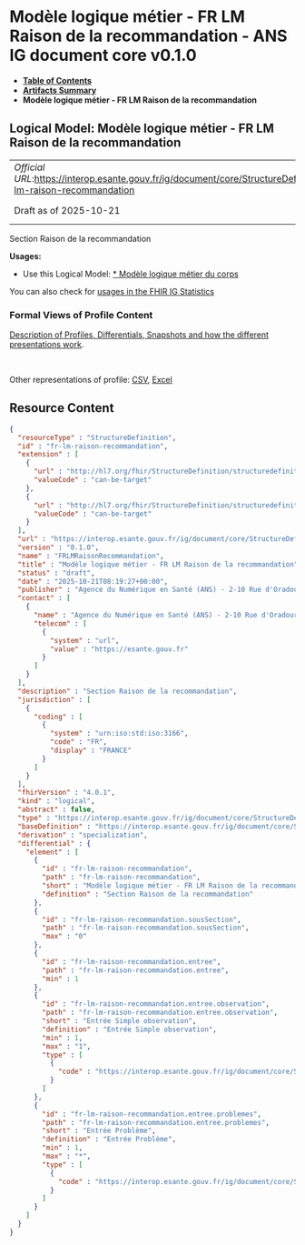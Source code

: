 # Modèle logique métier - FR LM Raison de la recommandation - ANS IG document core v0.1.0

* [**Table of Contents**](toc.md)
* [**Artifacts Summary**](artifacts.md)
* **Modèle logique métier - FR LM Raison de la recommandation**

## Logical Model: Modèle logique métier - FR LM Raison de la recommandation 

| | |
| :--- | :--- |
| *Official URL*:https://interop.esante.gouv.fr/ig/document/core/StructureDefinition/fr-lm-raison-recommandation | *Version*:0.1.0 |
| Draft as of 2025-10-21 | *Computable Name*:FRLMRaisonRecommandation |

 
Section Raison de la recommandation 

**Usages:**

* Use this Logical Model: [* Modèle logique métier du corps](StructureDefinition-FRLMCorpsDocument.md)

You can also check for [usages in the FHIR IG Statistics](https://packages2.fhir.org/xig/ans.document.fr.core|current/StructureDefinition/fr-lm-raison-recommandation)

### Formal Views of Profile Content

 [Description of Profiles, Differentials, Snapshots and how the different presentations work](http://build.fhir.org/ig/FHIR/ig-guidance/readingIgs.html#structure-definitions). 

 

Other representations of profile: [CSV](StructureDefinition-fr-lm-raison-recommandation.csv), [Excel](StructureDefinition-fr-lm-raison-recommandation.xlsx) 



## Resource Content

```json
{
  "resourceType" : "StructureDefinition",
  "id" : "fr-lm-raison-recommandation",
  "extension" : [
    {
      "url" : "http://hl7.org/fhir/StructureDefinition/structuredefinition-type-characteristics",
      "valueCode" : "can-be-target"
    },
    {
      "url" : "http://hl7.org/fhir/StructureDefinition/structuredefinition-type-characteristics",
      "valueCode" : "can-be-target"
    }
  ],
  "url" : "https://interop.esante.gouv.fr/ig/document/core/StructureDefinition/fr-lm-raison-recommandation",
  "version" : "0.1.0",
  "name" : "FRLMRaisonRecommandation",
  "title" : "Modèle logique métier - FR LM Raison de la recommandation",
  "status" : "draft",
  "date" : "2025-10-21T08:19:27+00:00",
  "publisher" : "Agence du Numérique en Santé (ANS) - 2-10 Rue d'Oradour-sur-Glane, 75015 Paris",
  "contact" : [
    {
      "name" : "Agence du Numérique en Santé (ANS) - 2-10 Rue d'Oradour-sur-Glane, 75015 Paris",
      "telecom" : [
        {
          "system" : "url",
          "value" : "https://esante.gouv.fr"
        }
      ]
    }
  ],
  "description" : "Section Raison de la recommandation",
  "jurisdiction" : [
    {
      "coding" : [
        {
          "system" : "urn:iso:std:iso:3166",
          "code" : "FR",
          "display" : "FRANCE"
        }
      ]
    }
  ],
  "fhirVersion" : "4.0.1",
  "kind" : "logical",
  "abstract" : false,
  "type" : "https://interop.esante.gouv.fr/ig/document/core/StructureDefinition/fr-lm-raison-recommandation",
  "baseDefinition" : "https://interop.esante.gouv.fr/ig/document/core/StructureDefinition/fr-lm-section",
  "derivation" : "specialization",
  "differential" : {
    "element" : [
      {
        "id" : "fr-lm-raison-recommandation",
        "path" : "fr-lm-raison-recommandation",
        "short" : "Modèle logique métier - FR LM Raison de la recommandation",
        "definition" : "Section Raison de la recommandation"
      },
      {
        "id" : "fr-lm-raison-recommandation.sousSection",
        "path" : "fr-lm-raison-recommandation.sousSection",
        "max" : "0"
      },
      {
        "id" : "fr-lm-raison-recommandation.entree",
        "path" : "fr-lm-raison-recommandation.entree",
        "min" : 1
      },
      {
        "id" : "fr-lm-raison-recommandation.entree.observation",
        "path" : "fr-lm-raison-recommandation.entree.observation",
        "short" : "Entrée Simple observation",
        "definition" : "Entrée Simple observation",
        "min" : 1,
        "max" : "1",
        "type" : [
          {
            "code" : "https://interop.esante.gouv.fr/ig/document/core/StructureDefinition/fr-lm-observation"
          }
        ]
      },
      {
        "id" : "fr-lm-raison-recommandation.entree.problemes",
        "path" : "fr-lm-raison-recommandation.entree.problemes",
        "short" : "Entrée Problème",
        "definition" : "Entrée Problème",
        "min" : 1,
        "max" : "*",
        "type" : [
          {
            "code" : "https://interop.esante.gouv.fr/ig/document/core/StructureDefinition/fr-lm-probleme"
          }
        ]
      }
    ]
  }
}

```
